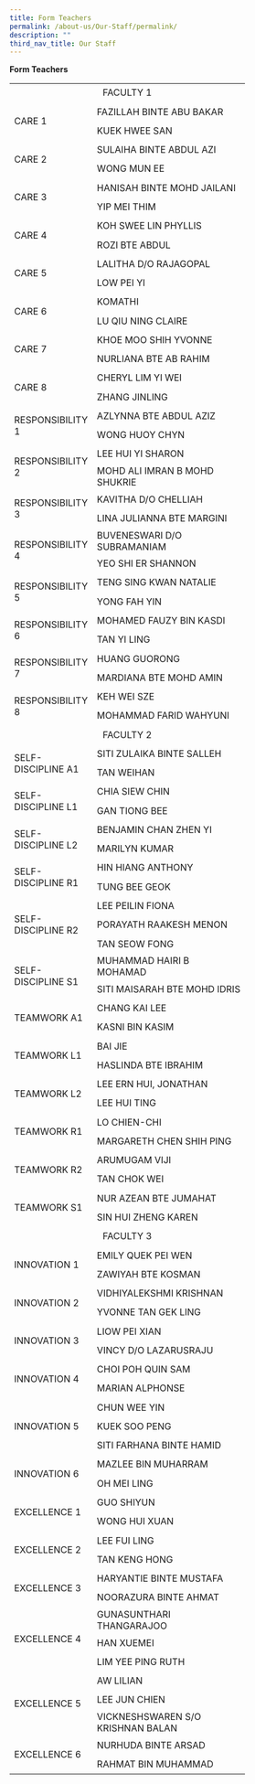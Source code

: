 ```yaml
---
title: Form Teachers
permalink: /about-us/Our-Staff/permalink/
description: ""
third_nav_title: Our Staff
---
```

**Form Teachers**
<table border="0" cellpadding="0" cellspacing="0" width="412" style="border-collapse:
 collapse;width:309pt"><colgroup><col width="123" style="mso-width-source:userset;mso-width-alt:4498;width:92pt"> <col width="289" style="mso-width-source:userset;mso-width-alt:10569;width:217pt"></colgroup><tbody><tr><tr height="33" style="mso-height-source:userset;height:24.95pt"><td colspan="2" height="33" class="xl78" style="border-right:none;
  height:24.95pt"><center>FACULTY 1<tr height="20" style="mso-height-source:userset;height:24.95pt"><td rowspan="2" height="66" class="xl81" style="height:49.9pt;border-top:none">CARE 1</td><td class="xl66" style="border-top:none;border-left:none">FAZILLAH BINTE ABU BAKAR</td></tr><tr height="33" style="mso-height-source:userset;height:24.95pt"><td height="33" class="xl67" width="289" style="height:24.95pt;border-top:none;
  border-left:none;width:217pt">KUEK HWEE SAN</td></tr><tr height="33" style="mso-height-source:userset;height:24.95pt"><td rowspan="2" height="66" class="xl81" style="height:49.9pt;border-top:none">CARE 2</td><td class="xl66" style="border-top:none;border-left:none">SULAIHA BINTE ABDUL AZI</td></tr><tr height="33" style="mso-height-source:userset;height:24.95pt"><td height="33" class="xl66" style="height:24.95pt;border-top:none;border-left:
  none">WONG MUN EE</td></tr><tr height="33" style="mso-height-source:userset;height:24.95pt"><td rowspan="2" height="66" class="xl81" style="height:49.9pt;border-top:none">CARE 3</td><td class="xl66" style="border-top:none;border-left:none">HANISAH BINTE MOHD JAILANI</td></tr><tr height="33" style="mso-height-source:userset;height:24.95pt"><td height="33" class="xl66" style="height:24.95pt;border-top:none;border-left:
  none">YIP MEI THIM</td></tr><tr height="33" style="mso-height-source:userset;height:24.95pt"><td rowspan="2" height="66" class="xl81" style="height:49.9pt;border-top:none">CARE 4</td><td class="xl70" width="289" style="border-top:none;border-left:none;width:217pt">KOH SWEE LIN PHYLLIS</td></tr><tr height="33" style="mso-height-source:userset;height:24.95pt"><td height="33" class="xl68" style="height:24.95pt;border-top:none;border-left:
  none">ROZI BTE ABDUL</td></tr><tr height="33" style="mso-height-source:userset;height:24.95pt"><td rowspan="2" height="66" class="xl81" style="height:49.9pt;border-top:none">CARE 5</td><td class="xl66" style="border-top:none;border-left:none">LALITHA D/O RAJAGOPAL</td></tr><tr height="33" style="mso-height-source:userset;height:24.95pt"><td height="33" class="xl66" style="height:24.95pt;border-top:none;border-left:
  none">LOW PEI YI</td></tr><tr height="33" style="mso-height-source:userset;height:24.95pt"><td rowspan="2" height="66" class="xl81" style="height:49.9pt;border-top:none">CARE 6</td><td class="xl66" style="border-top:none;border-left:none">KOMATHI</td></tr><tr height="33" style="mso-height-source:userset;height:24.95pt"><td height="33" class="xl66" style="height:24.95pt;border-top:none;border-left:
  none">LU QIU NING CLAIRE</td></tr><tr height="33" style="mso-height-source:userset;height:24.95pt"><td rowspan="2" height="66" class="xl81" style="height:49.9pt;border-top:none">CARE 7</td><td class="xl67" width="289" style="border-top:none;border-left:none;width:217pt">KHOE MOO SHIH YVONNE</td></tr><tr height="33" style="mso-height-source:userset;height:24.95pt"><td height="33" class="xl69" style="height:24.95pt;border-top:none;border-left:
  none">NURLIANA BTE AB RAHIM</td></tr><tr height="33" style="mso-height-source:userset;height:24.95pt"><td rowspan="2" height="66" class="xl81" style="height:49.9pt;border-top:none">CARE 8</td><td class="xl66" style="border-top:none;border-left:none">CHERYL LIM YI WEI</td></tr><tr height="33" style="mso-height-source:userset;height:24.95pt"><td height="33" class="xl66" style="height:24.95pt;border-top:none;border-left:
  none">ZHANG JINLING</td></tr><tr height="33" style="mso-height-source:userset;height:24.95pt"><td rowspan="2" height="66" class="xl81" style="height:49.9pt;border-top:none">RESPONSIBILITY 1</td><td class="xl66" style="border-top:none;border-left:none">AZLYNNA BTE ABDUL AZIZ</td></tr><tr height="33" style="mso-height-source:userset;height:24.95pt"><td height="33" class="xl67" width="289" style="height:24.95pt;border-top:none;
  border-left:none;width:217pt">WONG HUOY CHYN</td></tr><tr height="33" style="mso-height-source:userset;height:24.95pt"><td rowspan="2" height="66" class="xl81" style="height:49.9pt;border-top:none">RESPONSIBILITY 2</td><td class="xl66" style="border-top:none;border-left:none">LEE HUI YI SHARON</td></tr><tr height="33" style="mso-height-source:userset;height:24.95pt"><td height="33" class="xl66" style="height:24.95pt;border-top:none;border-left:
  none">MOHD ALI IMRAN B MOHD SHUKRIE</td></tr><tr height="33" style="mso-height-source:userset;height:24.95pt"><td rowspan="2" height="66" class="xl81" style="height:49.9pt;border-top:none">RESPONSIBILITY 3</td><td class="xl66" style="border-top:none;border-left:none">KAVITHA D/O CHELLIAH</td></tr><tr height="33" style="mso-height-source:userset;height:24.95pt"><td height="33" class="xl66" style="height:24.95pt;border-top:none;border-left:
  none">LINA JULIANNA BTE MARGINI</td></tr><tr height="33" style="mso-height-source:userset;height:24.95pt"><td rowspan="2" height="66" class="xl81" style="height:49.9pt;border-top:none">RESPONSIBILITY 4</td><td class="xl66" style="border-top:none;border-left:none">BUVENESWARI D/O SUBRAMANIAM</td></tr><tr height="33" style="mso-height-source:userset;height:24.95pt"><td height="33" class="xl68" style="height:24.95pt;border-top:none;border-left:
  none">YEO SHI ER SHANNON</td></tr><tr height="33" style="mso-height-source:userset;height:24.95pt"><td rowspan="2" height="66" class="xl81" style="height:49.9pt;border-top:none">RESPONSIBILITY 5</td><td class="xl69" style="border-top:none;border-left:none">TENG SING KWAN NATALIE</td></tr><tr height="33" style="mso-height-source:userset;height:24.95pt"><td height="33" class="xl66" style="height:24.95pt;border-top:none;border-left:
  none">YONG FAH YIN</td></tr><tr height="33" style="mso-height-source:userset;height:24.95pt"><td rowspan="2" height="66" class="xl81" style="height:49.9pt;border-top:none">RESPONSIBILITY 6</td><td class="xl66" style="border-top:none;border-left:none">MOHAMED FAUZY BIN KASDI</td></tr><tr height="33" style="mso-height-source:userset;height:24.95pt"><td height="33" class="xl66" style="height:24.95pt;border-top:none;border-left:
  none">TAN YI LING</td></tr><tr height="33" style="mso-height-source:userset;height:24.95pt"><td rowspan="2" height="66" class="xl81" style="height:49.9pt;border-top:none">RESPONSIBILITY 7</td><td class="xl66" style="border-top:none;border-left:none">HUANG GUORONG</td></tr><tr height="33" style="mso-height-source:userset;height:24.95pt"><td height="33" class="xl66" style="height:24.95pt;border-top:none;border-left:
  none">MARDIANA BTE MOHD AMIN</td></tr><tr height="33" style="mso-height-source:userset;height:24.95pt"><td rowspan="2" height="66" class="xl81" style="height:49.9pt;border-top:none">RESPONSIBILITY 8</td><td class="xl66" style="border-top:none;border-left:none">KEH WEI SZE</td></tr><tr height="33" style="mso-height-source:userset;height:24.95pt"><td height="33" class="xl66" style="height:24.95pt;border-top:none;border-left:
  none">MOHAMMAD FARID WAHYUNI</td></tr><tr height="33" style="page-break-before:always;mso-height-source:userset;
  height:24.95pt"><td colspan="2" height="33" class="xl80" style="border-right:none;
  height:24.95pt"><center>FACULTY 2<tr height="33" style="mso-height-source:userset;height:24.95pt"><td rowspan="2" height="66" class="xl81" style="height:49.9pt;border-top:none">SELF-DISCIPLINE A1</td><td class="xl66" style="border-top:none;border-left:none">SITI ZULAIKA BINTE SALLEH</td></tr><tr height="33" style="mso-height-source:userset;height:24.95pt"><td height="33" class="xl66" style="height:24.95pt;border-top:none;border-left:
  none">TAN WEIHAN</td></tr><tr height="33" style="mso-height-source:userset;height:24.95pt"><td rowspan="2" height="66" class="xl81" style="height:49.9pt;border-top:none">SELF-DISCIPLINE L1</td><td class="xl67" width="289" style="border-top:none;border-left:none;width:217pt">CHIA SIEW CHIN</td></tr><tr height="33" style="mso-height-source:userset;height:24.95pt"><td height="33" class="xl66" style="height:24.95pt;border-top:none;border-left:
  none">GAN TIONG BEE</td></tr><tr height="33" style="mso-height-source:userset;height:24.95pt"><td rowspan="2" height="66" class="xl81" style="height:49.9pt;border-top:none">SELF-DISCIPLINE L2</td><td class="xl66" style="border-top:none;border-left:none">BENJAMIN CHAN ZHEN YI</td></tr><tr height="33" style="mso-height-source:userset;height:24.95pt"><td height="33" class="xl66" style="height:24.95pt;border-top:none;border-left:
  none">MARILYN KUMAR</td></tr><tr height="33" style="mso-height-source:userset;height:24.95pt"><td rowspan="2" height="66" class="xl82" style="border-bottom:.pt solid black;
  height:49.9pt;border-top:none">SELF-DISCIPLINE R1</td><td class="xl66" style="border-top:none;border-left:none">HIN HIANG ANTHONY</td></tr><tr height="33" style="mso-height-source:userset;height:24.95pt"><td height="33" class="xl66" style="height:24.95pt;border-top:none;border-left:
  none">TUNG BEE GEOK</td></tr><tr height="33" style="mso-height-source:userset;height:24.95pt"><td rowspan="3" height="99" class="xl82" style="border-bottom:. solid black;
  height:74.85pt;border-top:none">SELF-DISCIPLINE R2</td><td class="xl66" style="border-top:none;border-left:none">LEE PEILIN FIONA</td></tr><tr height="33" style="mso-height-source:userset;height:24.95pt"><td height="33" class="xl66" style="height:24.95pt;border-top:none;border-left:
  none">PORAYATH RAAKESH MENON</td></tr><tr height="33" style="mso-height-source:userset;height:24.95pt"><td height="33" class="xl66" style="height:24.95pt;border-top:none;border-left:
  none">TAN SEOW FONG</td></tr><tr height="33" style="mso-height-source:userset;height:24.95pt"><td rowspan="2" height="66" class="xl81" style="height:49.9pt;border-top:none">SELF-DISCIPLINE S1</td><td class="xl66" style="border-top:none;border-left:none">MUHAMMAD HAIRI B MOHAMAD</td></tr><tr height="33" style="mso-height-source:userset;height:24.95pt"><td height="33" class="xl66" style="height:24.95pt;border-top:none;border-left:
  none">SITI MAISARAH BTE MOHD IDRIS</td></tr><tr height="33" style="mso-height-source:userset;height:24.95pt"><td rowspan="2" height="66" class="xl81" style="height:49.9pt;border-top:none">TEAMWORK A1</td><td class="xl66" style="border-top:none;border-left:none">CHANG KAI LEE</td></tr><tr height="33" style="mso-height-source:userset;height:24.95pt"><td height="33" class="xl67" width="289" style="height:24.95pt;border-top:none;
  border-left:none;width:217pt">KASNI BIN KASIM</td></tr><tr height="33" style="mso-height-source:userset;height:24.95pt"><td rowspan="2" height="66" class="xl81" style="height:49.9pt;border-top:none">TEAMWORK L1</td><td class="xl66" style="border-top:none;border-left:none">BAI JIE</td></tr><tr height="33" style="mso-height-source:userset;height:24.95pt"><td height="33" class="xl66" style="height:24.95pt;border-top:none;border-left:
  none">HASLINDA BTE IBRAHIM</td></tr><tr height="33" style="mso-height-source:userset;height:24.95pt"><td rowspan="2" height="66" class="xl81" style="height:49.9pt;border-top:none">TEAMWORK L2</td><td class="xl66" style="border-top:none;border-left:none">LEE ERN HUI, JONATHAN</td></tr><tr height="33" style="mso-height-source:userset;height:24.95pt"><td height="33" class="xl66" style="height:24.95pt;border-top:none;border-left:
  none">LEE HUI TING</td></tr><tr height="33" style="mso-height-source:userset;height:24.95pt"><td rowspan="2" height="66" class="xl81" style="height:49.9pt;border-top:none">TEAMWORK R1</td><td class="xl66" style="border-top:none;border-left:none">LO CHIEN-CHI</td></tr><tr height="33" style="mso-height-source:userset;height:24.95pt"><td height="33" class="xl66" style="height:24.95pt;border-top:none;border-left:
  none">MARGARETH CHEN SHIH PING</td></tr><tr height="33" style="mso-height-source:userset;height:24.95pt"><td rowspan="2" height="66" class="xl81" style="height:49.9pt;border-top:none">TEAMWORK R2</td><td class="xl68" style="border-top:none;border-left:none">ARUMUGAM VIJI</td></tr><tr height="33" style="mso-height-source:userset;height:24.95pt"><td height="33" class="xl66" style="height:24.95pt;border-top:none;border-left:
  none">TAN CHOK WEI</td></tr><tr height="33" style="mso-height-source:userset;height:24.95pt"><td rowspan="2" height="66" class="xl81" style="height:49.9pt;border-top:none">TEAMWORK S1</td><td class="xl66" style="border-top:none;border-left:none">NUR AZEAN BTE JUMAHAT</td></tr><tr height="33" style="mso-height-source:userset;height:24.95pt"><td height="33" class="xl69" style="height:24.95pt;border-top:none;border-left:
  none">SIN HUI ZHENG KAREN</td></tr><tr height="33" style="mso-height-source:userset;height:24.95pt"><td colspan="2" height="33" class="xl80" style="border-right:none;
  height:24.95pt"><center>FACULTY 3<tr height="33" style="mso-height-source:userset;height:24.95pt"><td rowspan="2" height="66" class="xl81" style="height:49.9pt;border-top:none">INNOVATION 1</td><td class="xl66" style="border-top:none;border-left:none">EMILY QUEK PEI WEN</td></tr><tr height="33" style="mso-height-source:userset;height:24.95pt"><td height="33" class="xl67" width="289" style="height:24.95pt;border-top:none;
  border-left:none;width:217pt">ZAWIYAH BTE KOSMAN</td></tr><tr height="33" style="mso-height-source:userset;height:24.95pt"><td rowspan="2" height="66" class="xl81" style="height:49.9pt;border-top:none">INNOVATION 2</td><td class="xl66" style="border-top:none;border-left:none">VIDHIYALEKSHMI KRISHNAN</td></tr><tr height="33" style="mso-height-source:userset;height:24.95pt"><td height="33" class="xl66" style="height:24.95pt;border-top:none;border-left:
  none">YVONNE TAN GEK LING<span style="mso-spacerun:yes">&nbsp;</span></td></tr><tr height="33" style="mso-height-source:userset;height:24.95pt"><td rowspan="2" height="66" class="xl81" style="height:49.9pt;border-top:none">INNOVATION 3</td><td class="xl66" style="border-top:none;border-left:none">LIOW PEI XIAN</td></tr><tr height="33" style="mso-height-source:userset;height:24.95pt"><td height="33" class="xl67" width="289" style="height:24.95pt;border-top:none;
  border-left:none;width:217pt">VINCY D/O LAZARUSRAJU</td></tr><tr height="33" style="mso-height-source:userset;height:24.95pt"><td rowspan="2" height="66" class="xl81" style="height:49.9pt;border-top:none">INNOVATION 4</td><td class="xl76" style="border-top:none;border-left:none">CHOI POH QUIN SAM</td></tr><tr height="33" style="mso-height-source:userset;height:24.95pt"><td height="33" class="xl66" style="height:24.95pt;border-left:none">MARIAN ALPHONSE</td></tr><tr height="33" style="mso-height-source:userset;height:24.95pt"><td rowspan="3" height="99" class="xl81" style="height:74.85pt;border-top:none">INNOVATION 5</td><td class="xl67" width="289" style="border-top:none;border-left:none;width:217pt">CHUN WEE YIN</td></tr><tr height="33" style="mso-height-source:userset;height:24.95pt"><td height="33" class="xl66" style="height:24.95pt;border-top:none;border-left:
  none">KUEK SOO PENG</td></tr><tr height="33" style="mso-height-source:userset;height:24.95pt"><td height="33" class="xl66" style="height:24.95pt;border-top:none;border-left:
  none">SITI FARHANA BINTE HAMID</td></tr><tr height="33" style="mso-height-source:userset;height:24.95pt"><td rowspan="2" height="66" class="xl81" style="height:49.9pt;border-top:none">INNOVATION 6</td><td class="xl66" style="border-top:none;border-left:none">MAZLEE BIN MUHARRAM</td></tr><tr height="33" style="mso-height-source:userset;height:24.95pt"><td height="33" class="xl67" width="289" style="height:24.95pt;border-top:none;
  border-left:none;width:217pt">OH MEI LING</td></tr><tr height="33" style="mso-height-source:userset;height:24.95pt"><td rowspan="2" height="66" class="xl81" style="height:49.9pt;border-top:none">EXCELLENCE 1</td><td class="xl66" style="border-top:none;border-left:none">GUO SHIYUN</td></tr><tr height="33" style="mso-height-source:userset;height:24.95pt"><td height="33" class="xl66" style="height:24.95pt;border-top:none;border-left:
  none">WONG HUI XUAN</td></tr><tr height="33" style="mso-height-source:userset;height:24.95pt"><td rowspan="2" height="66" class="xl81" style="height:49.9pt;border-top:none">EXCELLENCE 2</td><td class="xl66" style="border-top:none;border-left:none">LEE FUI LING</td></tr><tr height="33" style="mso-height-source:userset;height:24.95pt"><td height="33" class="xl75" style="height:24.95pt;border-left:none">TAN KENG HONG</td></tr><tr height="33" style="mso-height-source:userset;height:24.95pt"><td rowspan="2" height="66" class="xl81" style="height:49.9pt;border-top:none">EXCELLENCE 3</td><td class="xl72" style="border-top:none;border-left:none">HARYANTIE BINTE MUSTAFA</td></tr><tr height="33" style="mso-height-source:userset;height:24.95pt"><td height="33" class="xl66" style="height:24.95pt;border-top:none;border-left:
  none">NOORAZURA BINTE AHMAT</td></tr><tr height="33" style="mso-height-source:userset;height:24.95pt"><td rowspan="3" height="99" class="xl81" style="height:74.85pt;border-top:none">EXCELLENCE 4</td><td class="xl66" style="border-top:none;border-left:none">GUNASUNTHARI THANGARAJOO</td></tr><tr height="33" style="mso-height-source:userset;height:24.95pt"><td height="33" class="xl66" style="height:24.95pt;border-top:none;border-left:
  none">HAN XUEMEI</td></tr><tr height="33" style="mso-height-source:userset;height:24.95pt"><td height="33" class="xl66" style="height:24.95pt;border-top:none;border-left:
  none">LIM YEE PING RUTH</td></tr><tr height="33" style="mso-height-source:userset;height:24.95pt"><td rowspan="3" height="99" class="xl81" style="height:74.85pt;border-top:none">EXCELLENCE 5</td><td class="xl66" style="border-top:none;border-left:none">AW LILIAN</td></tr><tr height="33" style="mso-height-source:userset;height:24.95pt"><td height="33" class="xl66" style="height:24.95pt;border-top:none;border-left:
  none">LEE JUN CHIEN</td></tr><tr height="33" style="mso-height-source:userset;height:24.95pt"><td height="33" class="xl66" style="height:24.95pt;border-top:none;border-left:
  none">VICKNESHSWAREN S/O KRISHNAN BALAN</td></tr><tr height="33" style="mso-height-source:userset;height:24.95pt"><td rowspan="2" height="66" class="xl81" style="height:49.9pt;border-top:none">EXCELLENCE 6</td><td class="xl66" style="border-top:none;border-left:none">NURHUDA BINTE ARSAD</td></tr><tr height="33" style="mso-height-source:userset;height:24.95pt"><td height="33" class="xl66" style="height:24.95pt;border-top:none;border-bottom;5pt black">RAHMAT BIN MUHAMMAD</td></tr>
